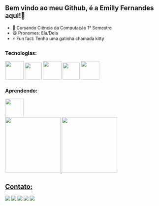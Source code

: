 ## Bem vindo ao meu Github, é a Emilly Fernandes aqui!👋

- 🔭 Cursando Ciência da Computação 1° Semestre
- 😄 Pronomes: Ela/Dela
- ⚡ Fun fact: Tenho uma gatinha chamada kitty

### Tecnologias:
<div>
<img src="https://cdn.jsdelivr.net/gh/devicons/devicon/icons/html5/html5-original-wordmark.svg" width="60px" />
<img src="https://cdn.jsdelivr.net/gh/devicons/devicon/icons/bootstrap/bootstrap-original-wordmark.svg" width="55px" />
<img src="https://cdn.jsdelivr.net/gh/devicons/devicon/icons/css3/css3-original-wordmark.svg" width="60px" /> 
<img src="https://cdn.jsdelivr.net/gh/devicons/devicon/icons/javascript/javascript-original.svg" width="55px" /> 
<img src="https://cdn.jsdelivr.net/gh/devicons/devicon/icons/git/git-original-wordmark.svg" width="60px" />         
</div>

### Aprendendo:
<div>
<img src="https://cdn.jsdelivr.net/gh/devicons/devicon/icons/java/java-original-wordmark.svg" width="60px" />       
</div>



<div>

<a href="https://github.com/seu-usuário-aqui">

<img height="180em" src="https://github-readme-stats.vercel.app/api/top-langs/?username=emilyfas&layout=compact&langs_count=7&theme=dracula"/>

<img height="180em" src="https://github-readme-stats.vercel.app/api?username=emilyfas&show_icons=true&theme=dracula&include_all_commits=true&count_private=true"/>

</div>

  
## Contato:
<div>
<a href="[https://www.youtube.com/seu-canal-youtube-aqui](https://wa.me/5531989018696?text=Me+mande+um+Oi+%3A%29)" target="_blank"><img src="https://img.shields.io/badge/WhatsApp-25D366?style=for-the-badge&logo=whatsapp&logoColor=white" target="_blank"></a>
<a href="https://instagram.com/emillygarai" target="_blank"><img src="https://img.shields.io/badge/-Instagram-%23E4405F?style=for-the-badge&logo=instagram&logoColor=white" target="_blank"></a>
<a href="https://www.twitch.tv/seu-usuário-aqui" target="_blank"><img src="https://img.shields.io/badge/Twitter-1DA1F2?style=for-the-badge&logo=twitter&logoColor=white" target="_blank"></a>
<a href = "mailto:emilly.fernandesads@gmail.com"><img src="https://img.shields.io/badge/Gmail-D14836?style=for-the-badge&logo=gmail&logoColor=white" target="_blank"></a>
<a href="https://www.linkedin.com/in/emilly-fernandes-alves-de-souza-2b451a24b" target="_blank"><img src="https://img.shields.io/badge/-LinkedIn-%230077B5?style=for-the-badge&logo=linkedin&logoColor=white" target="_blank"></a>   
</div>
